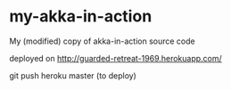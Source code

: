 my-akka-in-action
=================

My (modified) copy of akka-in-action source code

deployed on http://guarded-retreat-1969.herokuapp.com/

git push heroku master  (to deploy)
